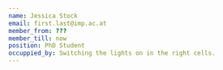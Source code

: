 ```yaml
---
name: Jessica Stock
email: first.last@imp.ac.at
member_from: ???
member_till: now
position: PhD Student
occuppied_by: Switching the lights on in the right cells.
---
```

